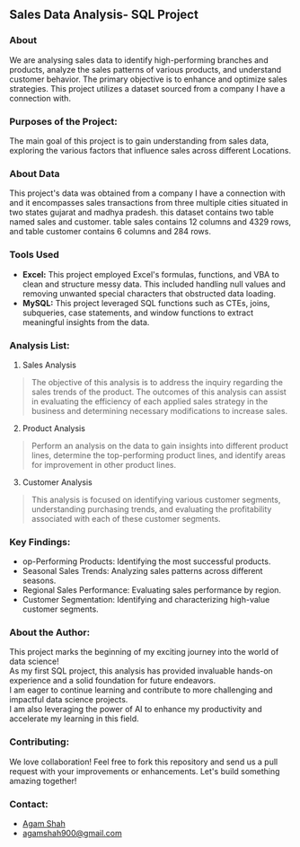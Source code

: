 ##  Sales Data Analysis- SQL Project

### About

We are analysing sales data to identify high-performing branches and products, analyze the sales patterns of various products, and understand customer behavior. The primary objective is to enhance and optimize sales strategies. This project utilizes a dataset sourced from a company I have a connection with.

###  Purposes of the Project:

The main goal of this project is to gain understanding from sales data, exploring the various factors that influence sales across different Locations.

### About Data

This project's data was obtained from a company I have a connection with and it encompasses sales transactions from three multiple cities situated in two states gujarat and madhya pradesh. this dataset contains two table named sales and customer. table sales contains 12 columns and 4329 rows, and table customer contains 6 columns and 284 rows.

###  Tools Used

* **Excel:** This project employed Excel's formulas, functions, and VBA to clean and structure messy data. This included handling null values and removing unwanted special characters that obstructed data loading. 
* **MySQL:** This project leveraged SQL functions such as CTEs, joins, subqueries, case statements, and window functions to extract meaningful insights from the data.

### Analysis List:

1.	Sales Analysis
   
> The objective of this analysis is to address the inquiry regarding the sales trends of the product. The outcomes of this analysis can assist in evaluating the efficiency of each applied sales strategy in the business and determining necessary modifications to increase sales.

2.	Product Analysis

> Perform an analysis on the data to gain insights into different product lines, determine the top-performing product lines, and identify areas for improvement in other product lines.

3.	Customer Analysis

> This analysis is focused on identifying various customer segments, understanding purchasing trends, and evaluating the profitability associated with each of these customer segments.

###  Key Findings:

* op-Performing Products: Identifying the most successful products.
* Seasonal Sales Trends: Analyzing sales patterns across different seasons.
* Regional Sales Performance: Evaluating sales performance by region.
* Customer Segmentation: Identifying and characterizing high-value customer segments.

### About the Author:

This project marks the beginning of my exciting journey into the world of data science! <br>
As my first SQL project, this analysis has provided invaluable hands-on experience and a solid foundation for future endeavors. <br>
I am eager to continue learning and contribute to more challenging and impactful data science projects. <br>
I am also leveraging the power of AI to enhance my productivity and accelerate my learning in this field.

###  Contributing:

We love collaboration! Feel free to fork this repository and send us a pull request with your improvements or enhancements. Let's build something amazing together!

###  Contact:

* [Agam Shah](https://www.linkedin.com/in/agam-shah-281182233/)
* agamshah900@gmail.com
